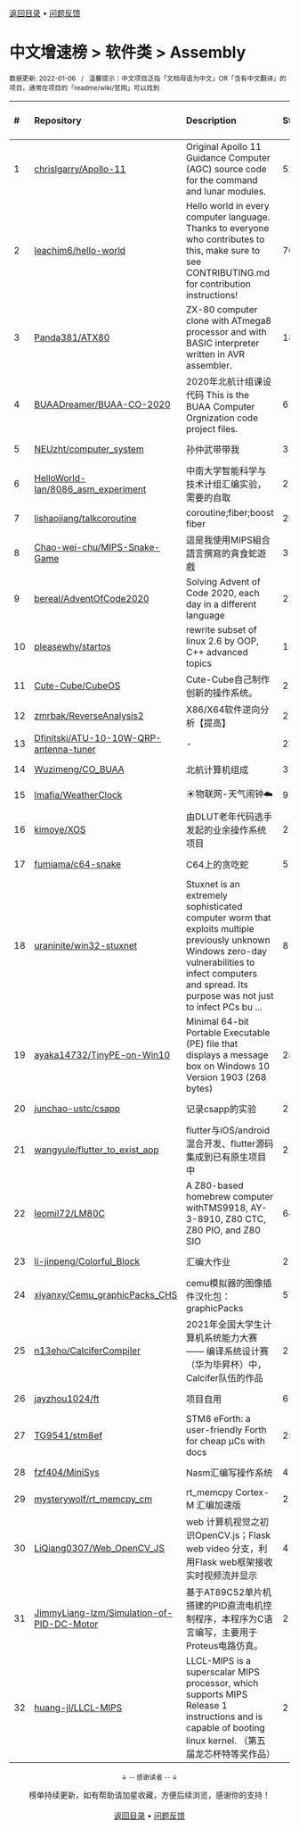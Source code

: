 <a href="https://gitee.com/GrowingGit/GitHub-Chinese-Top-Charts#github中文排行榜">返回目录</a> • <a href="/content/docs/feedback.md">问题反馈</a>

# 中文增速榜 > 软件类 > Assembly
<sub>数据更新: 2022-01-06&nbsp;&nbsp;&nbsp;/&nbsp;&nbsp;&nbsp;温馨提示：中文项目泛指「文档母语为中文」OR「含有中文翻译」的项目，通常在项目的「readme/wiki/官网」可以找到</sub>

|#|Repository|Description|Stars|Average daily growth|Updated|
|:-|:-|:-|:-|:-|:-|
|1|[chrislgarry/Apollo-11](https://gitee.com/chrislgarry/Apollo-11)|Original Apollo 11 Guidance Computer (AGC) source code for the command and lunar modules.|52272|18|2021-12-10|
|2|[leachim6/hello-world](https://gitee.com/leachim6/hello-world)|Hello world in every computer language.  Thanks to everyone who contributes to this, make sure to see CONTRIBUTING.md for contribution instructions!|7679|2|2022-01-05|
|3|[Panda381/ATX80](https://gitee.com/Panda381/ATX80)|ZX-80 computer clone with ATmega8 processor and with BASIC interpreter written in AVR assembler.|18|1|2021-12-15|
|4|[BUAADreamer/BUAA-CO-2020](https://gitee.com/BUAADreamer/BUAA-CO-2020)|2020年北航计组课设代码 This is the BUAA Computer Orgnization code project files.|6|0|2021-11-27|
|5|[NEUzht/computer_system](https://gitee.com/NEUzht/computer_system)|孙仲武带带我|3|0|2021-12-20|
|6|[HelloWorld-Ian/8086_asm_experiment](https://gitee.com/HelloWorld-Ian/8086_asm_experiment)|中南大学智能科学与技术计组汇编实验，需要的自取|2|0|2021-07-10|
|7|[lishaojiang/talkcoroutine](https://gitee.com/lishaojiang/talkcoroutine)|coroutine;fiber;boost fiber|25|0|2021-08-03|
|8|[Chao-wei-chu/MIPS-Snake-Game](https://gitee.com/Chao-wei-chu/MIPS-Snake-Game)|這是我使用MIPS組合語言撰寫的貪食蛇遊戲|3|0|2021-09-03|
|9|[bereal/AdventOfCode2020](https://gitee.com/bereal/AdventOfCode2020)|Solving Advent of Code 2020, each day in a different language|22|0|2021-07-28|
|10|[pleasewhy/startos](https://gitee.com/pleasewhy/startos)|rewrite subset of linux 2.6 by OOP, C++ advanced topics|11|0|2021-07-22|
|11|[Cute-Cube/CubeOS](https://gitee.com/Cute-Cube/CubeOS)|Cute-Cube自己制作创新的操作系统。|2|0|2021-08-18|
|12|[zmrbak/ReverseAnalysis2](https://gitee.com/zmrbak/ReverseAnalysis2)|X86/X64软件逆向分析【提高】|2|0|2021-08-25|
|13|[Dfinitski/ATU-10-10W-QRP-antenna-tuner](https://gitee.com/Dfinitski/ATU-10-10W-QRP-antenna-tuner)|-|23|0|2021-12-09|
|14|[Wuzimeng/CO_BUAA](https://gitee.com/Wuzimeng/CO_BUAA)|北航计算机组成|3|0|2021-09-22|
|15|[lmafia/WeatherClock](https://gitee.com/lmafia/WeatherClock)|☀️物联网-天气闹钟☁️|9|0|2021-07-16|
|16|[kimoye/XOS](https://gitee.com/kimoye/XOS)|由DLUT老年代码选手发起的业余操作系统项目|2|0|2021-09-04|
|17|[fumiama/c64-snake](https://gitee.com/fumiama/c64-snake)|C64上的贪吃蛇|5|0|2021-10-18|
|18|[uraninite/win32-stuxnet](https://gitee.com/uraninite/win32-stuxnet)|Stuxnet is an extremely sophisticated computer worm that exploits multiple previously unknown Windows zero-day vulnerabilities to infect computers and spread. Its purpose was not just to infect PCs bu ...|8|0|2021-09-01|
|19|[ayaka14732/TinyPE-on-Win10](https://gitee.com/ayaka14732/TinyPE-on-Win10)|Minimal 64-bit Portable Executable (PE) file that displays a message box on Windows 10 Version 1903 (268 bytes)|28|0|2021-11-27|
|20|[junchao-ustc/csapp](https://gitee.com/junchao-ustc/csapp)|记录csapp的实验|2|0|2021-10-30|
|21|[wangyule/flutter_to_exist_app](https://gitee.com/wangyule/flutter_to_exist_app)|flutter与iOS/android混合开发、flutter源码集成到已有原生项目中|2|0|2021-07-16|
|22|[leomil72/LM80C](https://gitee.com/leomil72/LM80C)|A Z80-based homebrew computer withTMS9918, AY-3-8910, Z80 CTC, Z80 PIO, and Z80 SIO|64|0|2021-12-12|
|23|[li-jinpeng/Colorful_Block](https://gitee.com/li-jinpeng/Colorful_Block)|汇编大作业|2|0|2021-11-10|
|24|[xiyanxy/Cemu_graphicPacks_CHS](https://gitee.com/xiyanxy/Cemu_graphicPacks_CHS)|cemu模拟器的图像插件汉化包：graphicPacks|57|0|2021-12-12|
|25|[n13eho/CalciferCompiler](https://gitee.com/n13eho/CalciferCompiler)|2021年全国大学生计算机系统能力大赛—— 编译系统设计赛（华为毕昇杯）中，Calcifer队伍的作品|2|0|2021-11-21|
|26|[jayzhou1024/ft](https://gitee.com/jayzhou1024/ft)|项目自用|6|0|2021-09-30|
|27|[TG9541/stm8ef](https://gitee.com/TG9541/stm8ef)|STM8 eForth: a user-friendly Forth for cheap µCs with docs|259|0|2021-11-30|
|28|[fzf404/MiniSys](https://gitee.com/fzf404/MiniSys)|Nasm汇编写操作系统|4|0|2021-09-23|
|29|[mysterywolf/rt_memcpy_cm](https://gitee.com/mysterywolf/rt_memcpy_cm)|rt_memcpy Cortex-M 汇编加速版|2|0|2021-12-08|
|30|[LiQiang0307/Web_OpenCV_JS](https://gitee.com/LiQiang0307/Web_OpenCV_JS)|web 计算机视觉之初识OpenCV.js；Flask web  video 分支，利用Flask web框架接收实时视频流并显示|4|0|2022-01-03|
|31|[JimmyLiang-lzm/Simulation-of-PID-DC-Motor](https://gitee.com/JimmyLiang-lzm/Simulation-of-PID-DC-Motor)|基于AT89C52单片机搭建的PID直流电机控制程序，本程序为C语言编写，主要用于Proteus电路仿真。|2|0|2021-08-30|
|32|[huang-jl/LLCL-MIPS](https://gitee.com/huang-jl/LLCL-MIPS)|LLCL-MIPS is a superscalar MIPS processor, which supports MIPS Release 1 instructions and is capable of booting linux kernel. （第五届龙芯杯特等奖作品）|2|0|2021-09-25|

<div align="center">
    <p><sub>↓ -- 感谢读者 -- ↓</sub></p>
    榜单持续更新，如有帮助请加星收藏，方便后续浏览，感谢你的支持！
</div>

<br/>

<div align="center"><a href="https://gitee.com/GrowingGit/GitHub-Chinese-Top-Charts#github中文排行榜">返回目录</a> • <a href="/content/docs/feedback.md">问题反馈</a></div>
